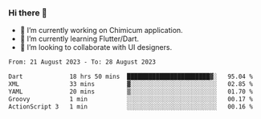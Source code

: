 ### Hi there 👋

<!--
**devcat37/devcat37** is a ✨ _special_ ✨ repository because its `README.md` (this file) appears on your GitHub profile.-->


- 🔭 I’m currently working on Chimicum application.
- 🌱 I’m currently learning Flutter/Dart.
- 👯 I’m looking to collaborate with UI designers.
<!-- - 🤔 I’m looking for help with ... -->

<!--START_SECTION:waka-->

```txt
From: 21 August 2023 - To: 28 August 2023

Dart             18 hrs 50 mins  ███████████████████████▓░   95.04 %
XML              33 mins         ▓░░░░░░░░░░░░░░░░░░░░░░░░   02.85 %
YAML             20 mins         ▒░░░░░░░░░░░░░░░░░░░░░░░░   01.70 %
Groovy           1 min           ░░░░░░░░░░░░░░░░░░░░░░░░░   00.17 %
ActionScript 3   1 min           ░░░░░░░░░░░░░░░░░░░░░░░░░   00.16 %
```

<!--END_SECTION:waka-->
